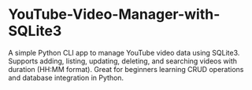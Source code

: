 # YouTube-Video-Manager-with-SQLite3
A simple Python CLI app to manage YouTube video data using SQLite3. Supports adding, listing, updating, deleting, and searching videos with duration (HH:MM format). Great for beginners learning CRUD operations and database integration in Python.
